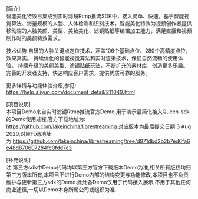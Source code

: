 [简介]</br>
智能美化特效已集成到实时滤镜Rtmp推流SDK中，接入简单、快速。基于智能视觉算法、海量规模的人脸、人体检测和识别技术，智能美化特效为视频创作者提供移动端的人脸美颜、美型、美妆美化、滤镜贴纸等编辑加工能力，满足直播和视频制作时的美颜特效需求。

技术优势 自研的人脸关键点定位技术，涵盖106个基础点位、280个高精度点位，效果真实。 持续优化的智能视觉算法和实时渲染技术，保证自然流畅的使用体验。 持续升级的美颜美型、滤镜贴纸玩法，不断扩充的素材库，创造更多乐趣。 完善的开发者支持，快速响应客户需求，提供优质可靠的服务。

更多详情与功能体验介绍,参见: https://help.aliyun.com/document_detail/211049.html

[项目说明]</br>
本项目Demo来自实时滤镜Rtmp推流官方Demo,用于演示最简化接入Queen-sdk的Demo使用过程,官方下载地址为: https://github.com/lakeinchina/librestreaming
对应版本为最后提交日期:3 Aug 2020,对应代码地址为:https://github.com/lakeinchina/librestreaming/tree/d971dbd2b2b7ed6fa6c48d870607284fc0fdd7c3

[补充说明]</br>
注:第三方sdk中Demo代码均以第三方官方下载版本Demo为准,相关所有版权均归第三方版本所有,本项目不进行Demo内部的结构变更与功能修改,本项目也不负责维护与更新第三方sdk的Demo.此处各Demo仅用于代码接入展示,不用于其他任何商业途径,一切以Demo本身所属公司或组织为准.